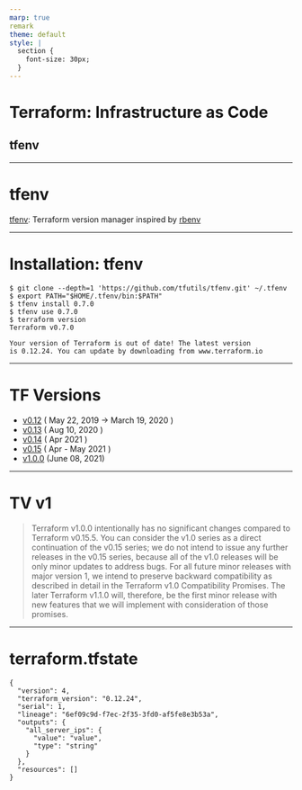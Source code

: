 ```yaml
---
marp: true
remark
theme: default
style: |
  section {
    font-size: 30px;
  }
---
```

# Terraform: Infrastructure as Code 
## tfenv

---
# tfenv

[tfenv](https://github.com/tfutils/tfenv#tfenv): Terraform version manager inspired by [rbenv](https://github.com/rbenv/rbenv)

---
# Installation: tfenv

```
$ git clone --depth=1 'https://github.com/tfutils/tfenv.git' ~/.tfenv
$ export PATH="$HOME/.tfenv/bin:$PATH"
$ tfenv install 0.7.0
$ tfenv use 0.7.0
$ terraform version
Terraform v0.7.0

Your version of Terraform is out of date! The latest version
is 0.12.24. You can update by downloading from www.terraform.io
```

---
# TF Versions

* [v0.12](https://github.com/hashicorp/terraform/blob/v0.12/CHANGELOG.md) ( May 22, 2019 → March 19, 2020 )
* [v0.13](https://github.com/hashicorp/terraform/blob/v0.13/CHANGELOG.md) ( Aug 10, 2020 )
* [v0.14](https://github.com/hashicorp/terraform/releases/tag/v0.14.11) ( Apr 2021 )
* [v0.15](https://github.com/hashicorp/terraform/releases/tag/v0.15.5) ( Apr - May 2021 )
* [v1.0.0](https://github.com/hashicorp/terraform/releases/tag/v1.0.0) (June 08, 2021)

---
# TV v1

> Terraform v1.0.0 intentionally has no significant changes compared to Terraform v0.15.5. You can consider the v1.0 series as a direct continuation of the v0.15 series; we do not intend to issue any further releases in the v0.15 series, because all of the v1.0 releases will be only minor updates to address bugs.
> For all future minor releases with major version 1, we intend to preserve backward compatibility as described in detail in the Terraform v1.0 Compatibility Promises. The later Terraform v1.1.0 will, therefore, be the first minor release with new features that we will implement with consideration of those promises.

---
# terraform.tfstate

```
{
  "version": 4,
  "terraform_version": "0.12.24",
  "serial": 1,
  "lineage": "6ef09c9d-f7ec-2f35-3fd0-af5fe8e3b53a",
  "outputs": {
    "all_server_ips": {
      "value": "value",
      "type": "string"
    }
  },
  "resources": []
}
```
